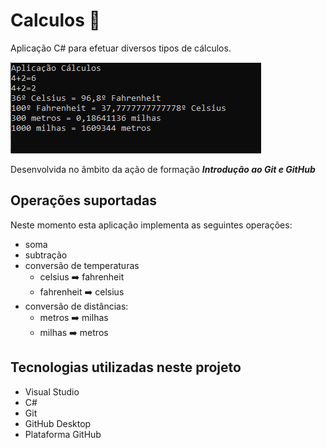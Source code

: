 # Calculos :1234:
 Aplicação C# para efetuar diversos tipos de cálculos.

![Aplicação cálculos](aplicação.PNG)

Desenvolvida no âmbito da ação de formação **_Introdução ao Git e GitHub_** 

 ## Operações suportadas 
 Neste momento esta aplicação implementa as seguintes operações:

- soma
- subtração
- conversão de temperaturas
    - celsius :arrow_right: fahrenheit
    - fahrenheit :arrow_right: celsius
- conversão de distâncias:
    - metros :arrow_right: milhas
    - milhas :arrow_right: metros

## Tecnologias utilizadas neste projeto

- Visual Studio
- C#
- Git
- GitHub Desktop
- Plataforma GitHub
 
